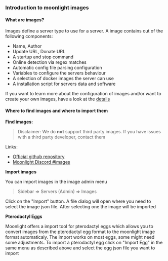### Introduction to moonlight images

#### What are images?

Images define a server type to use for a server. A image contains out of the following components:

- Name, Author
- Update URL, Donate URL
- A startup and stop command
- Online detection via regex matches
- Automatic config file parsing configuration
- Variables to configure the servers behaviour
- A selection of docker images the server can use
- A installation script for servers data and software

If you want to learn more about the configuration of images and/or want to create your own images, have a look at the [details](/moonlight/images/details)

#### Where to find images and where to import them

**Find images:**

> Disclaimer: We do **not** support third party images. If you have issues with a third party developer, contact them

Links:
- [Official github repository](https://github.com/Moonlight-Panel/Images)
- [Moonlight Discord #images](https://discord.gg/TJaspT7A8p)

**Import images**

You can import images in the image admin menu

> Sidebar => Servers (Admin) => Images

Click on the "Import" button. A file dialog will open where you need to select the image json file. After selecting one the image will be imported

**Pterodactyl Eggs**

Moonlight offers a import tool for pterodactyl eggs which allows you to convert images from the pterodactyl egg format to the moonlight image format automaticaly. The import works on most eggs, some might need some adjustments. To import a pterodactyl egg click on "Import Egg" in the same menu as described above and select the egg json file you want to import